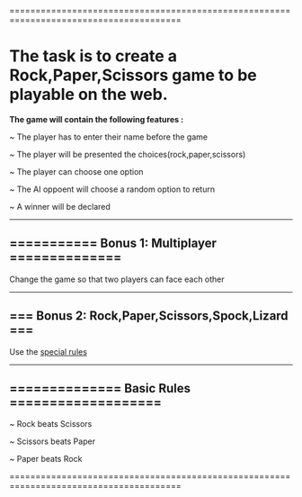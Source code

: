 =======================================================================================
<h1>The task is to create a Rock,Paper,Scissors game to be playable on the web.</h1>

<strong>The game will contain the following features :</strong>
  
  ~ The player has to enter their name before the game

  ~ The player will be presented the choices(rock,paper,scissors)

  ~ The player can choose one option

  ~ The AI oppoent will choose a random option to return
  
  ~ A winner will be declared

-----------------------------------------------
=========== Bonus 1: Multiplayer ==============
-----------------------------------------------
 
Change the game so that two players can face each other

-------------------------------------------------
=== Bonus 2: Rock,Paper,Scissors,Spock,Lizard ===
-------------------------------------------------

Use the <a href="http://en.wikipedia.org/wiki/Rock-paper-scissors-lizard-Spock">special rules</a>

----------------------------------------------
============== Basic Rules ===================
----------------------------------------------
 
  ~ Rock beats Scissors

  ~ Scissors beats Paper

  ~ Paper beats Rock

=======================================================================================